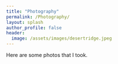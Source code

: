 ```yaml
---
title: "Photography"
permalink: /Photography/
layout: splash
author_profile: false
header:
  image: /assets/images/desertridge.jpeg
---
```


Here are some photos that I took.
